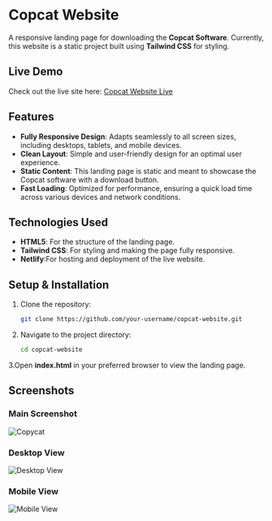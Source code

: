 # Copcat Website

A responsive landing page for downloading the **Copcat Software**. Currently, this website is a static project built using **Tailwind CSS** for styling.

## Live Demo

Check out the live site here: [Copcat Website Live](https://copycat-landing-page.netlify.app/)  

## Features

- **Fully Responsive Design**: Adapts seamlessly to all screen sizes, including desktops, tablets, and mobile devices.
- **Clean Layout**: Simple and user-friendly design for an optimal user experience.
- **Static Content**: This landing page is static and meant to showcase the Copcat software with a download button.
- **Fast Loading**: Optimized for performance, ensuring a quick load time across various devices and network conditions.

## Technologies Used

- **HTML5**: For the structure of the landing page.
- **Tailwind CSS**: For styling and making the page fully responsive.
- **Netlify**:For hosting and deployment of the live website.

## Setup & Installation

1. Clone the repository:
   ```bash
   git clone https://github.com/your-username/copcat-website.git

2. Navigate to the project directory:
   ```bash
   cd copcat-website
   
3.Open **index.html** in your preferred browser to view the landing page.

## Screenshots

### Main Screenshot
![Copycat](images/copycat.png)

### Desktop View
![Desktop View](images/copycat-desktop-view.png)

### Mobile View
![Mobile View](images/copycat-mobile-view.png)

